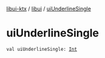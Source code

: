 [libui-ktx](../index.md) / [libui](index.md) / [uiUnderlineSingle](./ui-underline-single.md)

# uiUnderlineSingle

`val uiUnderlineSingle: `[`Int`](https://kotlinlang.org/api/latest/jvm/stdlib/kotlin/-int/index.html)
